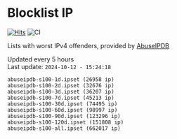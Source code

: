 # Blocklist IP

[![Hits](https://hits.seeyoufarm.com/api/count/incr/badge.svg?url=https%3A%2F%2Fgithub.com%2Fborestad%2Fblocklist-ip%2F&count_bg=%2379C83D&title_bg=%23555555&icon=&icon_color=%23E7E7E7&title=hits&edge_flat=false)](https://hits.seeyoufarm.com)  ![CI](https://img.shields.io/github/workflow/status/borestad/blocklist-ip/CI?style=flat-square)

Lists with worst IPv4 offenders, provided by [AbuseIPDB](https://www.abuseipdb.com/)

<!-- FOOTER-PLACEHOLDER -->
Updated every 5 hours<br>
Last update: `2024-10-12 - 15:24:18`
```
abuseipdb-s100-1d.ipset (26958 ip)
abuseipdb-s100-2d.ipset (32676 ip)
abuseipdb-s100-3d.ipset (36207 ip)
abuseipdb-s100-7d.ipset (45213 ip)
abuseipdb-s100-30d.ipset (74495 ip)
abuseipdb-s100-60d.ipset (98997 ip)
abuseipdb-s100-90d.ipset (123296 ip)
abuseipdb-s100-120d.ipset (151808 ip)
abuseipdb-s100-all.ipset (662017 ip)
```
